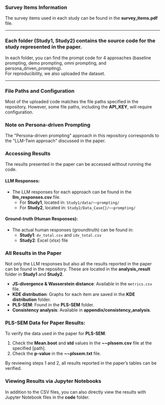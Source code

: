 ### Survey Items Information

The survey items used in each study can be found in the **survey_items.pdf** file.

---

### Each folder (Study1, Study2) contains the source code for the study represented in the paper.

In each folder, you can find the prompt code for 4 approaches (baseline prompting, demo prompting, omni prompting, and persona_driven_prompting).  
For reproducibility, we also uploaded the dataset.

---

### File Paths and Configuration

Most of the uploaded code matches the file paths specified in the repository. However, some file paths, including the **API_KEY**, will require configuration.

### Note on Persona-driven Prompting

The "Persona-driven prompting" approach in this repository corresponds to the "LLM-Twin approach" discussed in the paper.

### Accessing Results

The results presented in the paper can be accessed without running the code.

#### LLM Responses:
- The LLM responses for each approach can be found in the **llm_responses.csv** file.
  - For **Study1**, located in: `Study1/data/~~prompting/`
  - For **Study2**, located in: `Study2/Data_Case{}/~~prompting/`

#### Ground-truth (Human Responses):
- The actual human responses (groundtruth) can be found in:
  - **Study1**: `dv_total.csv` and `idv_total.csv`
  - **Study2**: Excel (xlsx) file

### All Results in the Paper
Not only the LLM responses but also all the results reported in the paper can be found in the repository. These are located in the **analysis_result** folder in **Study1** and **Study2**.

- **JS-divergence & Wasserstein distance**: Available in the `metrics.csv` file.
- **KDE distribution**: Graphs for each item are saved in the **KDE distribution** folder.
- **PLS-SEM**: Found in the **PLS-SEM** folder.
- **Consistency analysis**: Available in **appendix/consistency_analysis**.

### PLS-SEM Data for Paper Results:
To verify the data used in the paper for **PLS-SEM**:
1. Check the **Mean.boot** and **std** values in the **~~plssem.csv** file at the specified [path].
2. Check the **p-value** in the **~~plssem.txt** file.

By reviewing steps 1 and 2, all results reported in the paper’s tables can be verified.

### Viewing Results via Jupyter Notebooks

In addition to the CSV files, you can also directly view the results with Jupyter Notebook files in the **code** folder.

